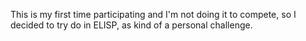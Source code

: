This is my first time participating and I'm not doing it to compete, so I
decided to try do in ELISP, as kind of a personal challenge.
